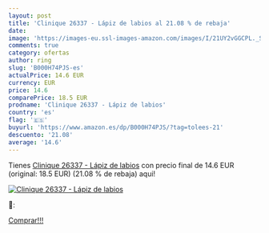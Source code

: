 ```yaml
---
layout: post
title: 'Clinique 26337 - Lápiz de labios al 21.08 % de rebaja'
date: 
image: 'https://images-eu.ssl-images-amazon.com/images/I/21UY2vGGCPL._SL200_.jpg'
comments: true
category: ofertas
author: ring
slug: 'B000H74PJS-es'
actualPrice: 14.6 EUR
currency: EUR
price: 14.6
comparePrice: 18.5 EUR
prodname: 'Clinique 26337 - Lápiz de labios'
country: 'es'
flag: '🇪🇸'
buyurl: 'https://www.amazon.es/dp/B000H74PJS/?tag=tolees-21'
descuento: '21.08'
average: '14.6'
---
```


Tienes [Clinique 26337 - Lápiz de labios](https://www.amazon.es/dp/B000H74PJS/?tag=tolees-21) con precio final de  14.6 EUR (original: 18.5 EUR) (21.08 %  de rebaja) aqui!

[![Clinique 26337 - Lápiz de labios](https://images-eu.ssl-images-amazon.com/images/I/21UY2vGGCPL._SL200_.jpg)](https://www.amazon.es/dp/B000H74PJS/?tag=tolees-21)

🔎:


[Comprar!!!](https://www.amazon.es/dp/B000H74PJS/?tag=tolees-21)
